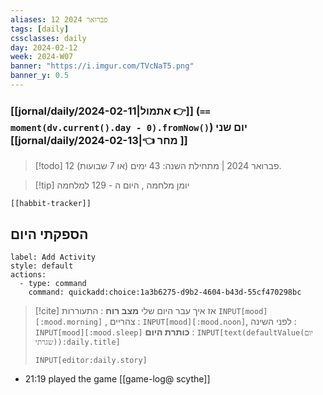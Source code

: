 ```yaml
---
aliases: 12 פברואר 2024
tags: [daily]
cssclasses: daily
day: 2024-02-12
week: 2024-W07
banner: "https://i.imgur.com/TVcNaT5.png"
banner_y: 0.5
---
```


### [[jornal/daily/2024-02-11|אתמול 👉]] (**`== moment(dv.current().day - 0).fromNow()`**) יום שני [[jornal/daily/2024-02-13|👈 מחר ]]

> [!todo]   12 פברואר 2024 | מתחילת השנה: 43 ימים (או 7 שבועות). 

> [!tip]  יומן מלחמה , היום ה - 129 למלחמה

```meta-bind-embed
[[habbit-tracker]] 
```

## הספקתי היום

```meta-bind-button
label: Add Activity
style: default
actions: 
  - type: command
    command: quickadd:choice:1a3b6275-d9b2-4604-b43d-55cf470298bc

```

> [!cite] אז איך עבר היום שלי
> **מצב רוח** :  התעוררות `INPUT[mood][:mood.morning]` , צהריים : `INPUT[mood][:mood.noon]`,  לפני השינה :  `INPUT[mood][:mood.sleep]`
> **כותרת היום** : `INPUT[text(defaultValue(יום שגרתי)):daily.title]`
> ```meta-bind
> INPUT[editor:daily.story]
> ```
- 21:19 played the game [[game-log@  scythe]] 

